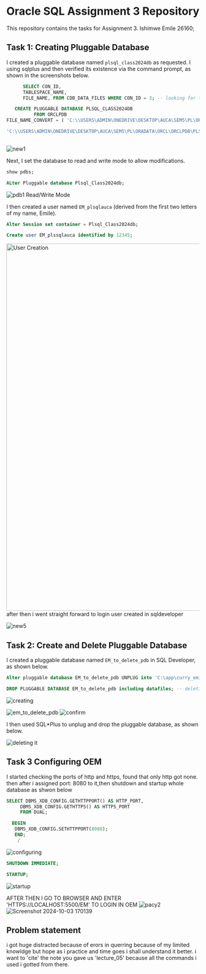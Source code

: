 # Oracle SQL Assignment 3 Repository

This repository contains the tasks for Assignment 3. Ishimwe Emile 26160;

## Task 1: Creating Pluggable Database

I created a pluggable database named `plsql_class2024db` as requested. I using sqlplus  and then verified its existence via the command prompt, as shown in the screenshots below.
```sql
      SELECT CON_ID,
      TABLESPACE_NAME,
      FILE_NAME, FROM CDB_DATA_FILES WHERE CON_ID = 3; -- looking for target file

   CREATE PLUGGABLE DATABASE PLSQL_CLASS2024DB
          FROM ORCLPDB
FILE_NAME_CONVERT = ( 'C:\\USERS\ADMIN\ONEDRIVE\DESKTOP\AUCA\SEM5\PL\ORADATA\ORCL\ORCLPDB\'

'C:\\USERS\ADMIN\ONEDRIVE\DESKTOP\AUCA\SEM5\PL\ORADATA\ORCL\ORCLPDB\PLSQL_CLASS2024DB'); -- CREATING PDB
   
```


![new1](https://github.com/user-attachments/assets/a1780932-4c60-4397-9416-c6d2a5808908)

Next, I set the database to read and write mode to allow modifications.
```sql
show pdbs;

ALter Pluggable database Plsql_Class2024db;
```

![pdb1](https://github.com/user-attachments/assets/e86ad2dc-0ad3-462d-98f0-4936113decd2)
Read/Write Mode

I then created a user named `EM_plsqlauca` (derived from the first two letters of my name, Emile).
```sql
Alter Session set container = Plsql_Class2024db;

Create user EM_plssqlauca identified by 12345;
```
<img width="959" alt="User Creation" src="https://github.com/user-attachments/assets/6f557e0e-d18c-4667-92e1-1a8720ecac6c">
after then i went straight forward to login user created in sqldeveloper

![new5](https://github.com/user-attachments/assets/ae170fe3-65e8-4ee9-a316-9b3e2760619b)

## Task 2: Create and Delete Pluggable Database

I created a pluggable database named `EM_to_delete_pdb` in SQL Developer, as shown below.
```sql
Alter pluggable database EM_to_delete_pdb UNPLUG into 'C:\app\curry_emile\product\21c\admin\xe\dpdump\EM_to_delete_pdb.xml';

DROP PLUGGABLE DATABASE EM_to_delete_pdb including datafiles; -- deleting it
```

![creating](https://github.com/user-attachments/assets/976ca91d-dd24-40db-be3d-489e6dc0e093)

![em_to_delete_pdb](https://github.com/user-attachments/assets/27e289b1-812e-4afe-9a88-d48bae950306)
![confirm](https://github.com/user-attachments/assets/42eb097c-d6f3-4d40-95d5-629fdfa14394)


I then used SQL*Plus to unplug and drop the pluggable database, as shown below.

![deleting it](https://github.com/user-attachments/assets/52b6794d-3921-4d28-bdd0-7c1259445e01)


## Task 3 Configuring OEM

I started checking the ports of http and https, found that only http got none. then after i assigned port: 8080 to it,then shutdown and startup whole database as shwon below

```sql
SELECT DBMS_XDB_CONFIG.GETHTTPPORT() AS HTTP_PORT,
     DBMS_XDB_CONFIG.GETHTTPS() AS HTTPS_PORT
     FROM DUAL;

  BEGIN 
   DBMS_XDB_CONFIG.SETHTTPPORT(8080);
   END;
    /
```
![configuring](https://github.com/user-attachments/assets/71fad5a9-fc3c-4b00-8bc7-273839fc6019)
```sql
SHUTDOWN IMMEDIATE;

STARTUP;
```
![startup](https://github.com/user-attachments/assets/175d0d93-2f03-48d3-ac83-a85c75c67b58)

AFTER THEN I GO TO BROWSER AND ENTER 'HTTPS://LOCALHOST:5500/EM' TO LOGIN IN OEM
![pacy2](https://github.com/user-attachments/assets/839646a9-f849-4844-bf29-b9d8a85af5cb)
![Screenshot 2024-10-03 170139](https://github.com/user-attachments/assets/b3a1ca48-129d-4d8d-b138-d0c0cf1f0d70)



## Problem statement
i got huge distracted because of erors in querring because of my limited knowldge but hope as i practice and time goes i shall understand it better.
i want to 'cite' the note you gave us 'lecture_05' because all the commands i used i gotted from there.



